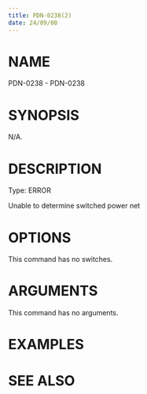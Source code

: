 ```yaml
---
title: PDN-0238(2)
date: 24/09/08
---
```


# NAME

PDN-0238 - PDN-0238

# SYNOPSIS

N/A.

# DESCRIPTION

Type: ERROR

Unable to determine switched power net

# OPTIONS

This command has no switches.

# ARGUMENTS

This command has no arguments.

# EXAMPLES

# SEE ALSO
